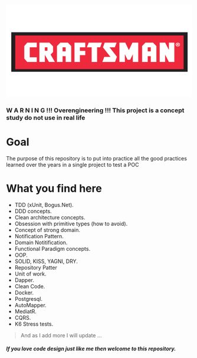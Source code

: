 <img src="/docs/Images/crafstman.png"  width="550" height="250">

### W A R N I N G !!! Overengineering !!! This project is a concept study do not use in real life

# Goal

The purpose of this repository is to put into practice all the good practices learned over the years in a single project to test a POC

# What you find here
- TDD (xUnit, Bogus.Net).
- DDD concepts. 
- Clean architecture concepts.
- Obsession with primitive types (how to avoid).
- Concept of strong domain.
- Notification Pattern.
- Domain Notitification.
- Functional Paradigm concepts.
- OOP.
- SOLID, KISS, YAGNI, DRY.
- Repository Patter
- Unit of work.
- Dapper.
- Clean Code.
- Docker.
- Postgresql.
- AutoMapper.
- MediatR.
- CQRS.
- K6 Stress tests.

> And as I add more I will update ...

##### If you love code design just like me then welcome to this repository.
